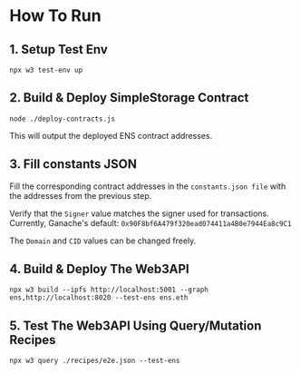 # How To Run

## 1. Setup Test Env

```
npx w3 test-env up
```

## 2. Build & Deploy SimpleStorage Contract

```
node ./deploy-contracts.js
```

This will output the deployed ENS contract addresses.

## 3. Fill constants JSON

Fill the corresponding contract addresses in the `constants.json file` with the addresses from the previous step.

Verify that the `Signer` value matches the signer used for transactions. Currently, Ganache's default: `0x90F8bf6A479f320ead074411a4B0e7944Ea8c9C1`

The `Domain` and `CID` values can be changed freely.

## 4. Build & Deploy The Web3API

```
npx w3 build --ipfs http://localhost:5001 --graph ens,http://localhost:8020 --test-ens ens.eth
```

## 5. Test The Web3API Using Query/Mutation Recipes

```
npx w3 query ./recipes/e2e.json --test-ens
```

